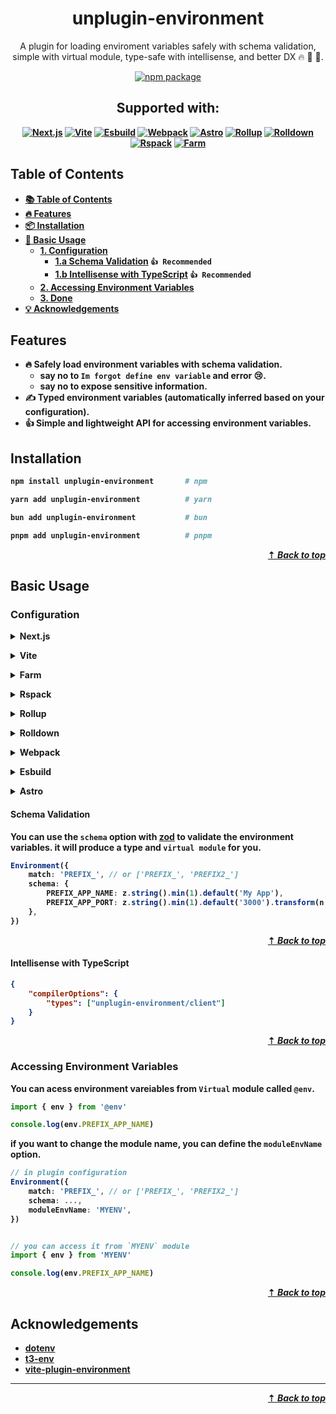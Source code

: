 <div align="center">
    <h1>unplugin-environment</h1>
    <p>
        A plugin for loading enviroment variables safely with schema validation, simple with virtual module, type-safe with intellisense, and better DX 🔥 🚀 👷. 
    </p>
    <p>
        <a href="https://www.npmjs.com/package/unplugin-environment"><img src="https://img.shields.io/npm/v/unplugin-environment.svg?style=flat-square&label=npm:unplugin-environment" alt="npm package"></a>
    </p>
    <h2><strong>Supported with:</string></h2>
    <p>
        <a href="https://www.npmjs.com/package/next"><img src="https://img.shields.io/badge/%20Next.js-grey?style=for-the-badge&logo=nextdotjs" alt="Next.js"></a>
        <a href="https://www.npmjs.com/package/vite"><img src="https://img.shields.io/badge/%20Vite-grey?style=for-the-badge&logo=vite" alt="Vite"></a>
        <a href="https://www.npmjs.com/package/esbuild"><img src="https://img.shields.io/badge/%20Esbuild-grey?style=for-the-badge&logo=esbuild" alt="Esbuild"></a>
        <a href="https://www.npmjs.com/package/webpack"><img src="https://img.shields.io/badge/%20Webpack-grey?style=for-the-badge&logo=webpack" alt="Webpack"></a>
        <a href="https://www.npmjs.com/package/astro"><img src="https://img.shields.io/badge/%20Astro-grey?style=for-the-badge&logo=astro" alt="Astro"></a>
        <a href="https://www.npmjs.com/package/rollup"><img src="https://img.shields.io/badge/%20Rollup-grey?style=for-the-badge&logo=rollupdotjs" alt="Rollup"></a>
        <a href="https://www.npmjs.com/package/rolldown"><img src="https://img.shields.io/badge/%20Rolldown-grey?style=for-the-badge&logo=rolldown" alt="Rolldown"></a>
        <a href="https://www.npmjs.com/package/rspack"><img src="https://img.shields.io/badge/%20Rspack-grey?style=for-the-badge&logo=rspack" alt="Rspack"></a>
        <a href="https://www.npmjs.com/package/@farm/core"><img src="https://img.shields.io/badge/%20Farm-grey?style=for-the-badge&logo=farmfe" alt="Farm"></a>
    </p>
</div>

## Table of Contents

* [📚 Table of Contents](#-table-of-contents)
* [🔥 Features](#features)
* [📦 Installation](installation)
* [🚀 Basic Usage](#basic-usage)
    * [1. Configuration](#configuration)
        * [1.a Schema Validation](#schema-validation) `👍 Recommended`
        * [1.b Intellisense with TypeScript](#intellisense-with-typescript) `👍 Recommended`
    * [2. Accessing Environment Variables](#accessing-environment-variables)
    * [3. Done](#)
* [💡 Acknowledgements](#acknowledgements)

## Features

* 🔥 Safely load environment variables with schema validation. 
    * say no to `Im forgot define env variable` and error 😢.
    * say no to expose sensitive information.
* ✍️ Typed environment variables (automatically inferred based on your configuration).
* 👍 Simple and lightweight API for accessing environment variables.

## Installation
```bash
npm install unplugin-environment       # npm

yarn add unplugin-environment          # yarn

bun add unplugin-environment           # bun

pnpm add unplugin-environment          # pnpm
```
<div align="right">
    <a href="#table-of-contents"><strong>⇡ <i>Back to top</i></strong></a>
</div>

## Basic Usage

### Configuration

<details>
<summary>Next.js</summary><br>

```ts
// next.config.mjs
import Environment from 'unplugin-environment/webpack'

const nextConfig = {
    webpack(config){
        config.plugins.push(Environment('PREFIX_APP'))
        return config
    },
}

export default nextConfig
```
<div align="right">
    <a href="#table-of-contents"><strong>⇡ <i>Back to top</i></strong></a>
</div>

<br></details>


<details>
<summary>Vite</summary><br>

```ts
// vite.config.ts
import Environment from 'unplugin-environment/vite'

export default defineConfig({
  plugins: [
    Environment('PREFIX_APP'),
  ],
})
```
<div align="right">
    <a href="#table-of-contents"><strong>⇡ <i>Back to top</i></strong></a>
</div>

<br></details>

<details>
<summary>Farm</summary><br>

```ts
// farm.config.ts
import Environment from 'unplugin-environment/farm'

export default defineconfig({
  plugins: [
    Environment('PREFIX_APP'),
  ],
})
```
<div align="right">
    <a href="#table-of-contents"><strong>⇡ <i>Back to top</i></strong></a>
</div>

<br></details>

<details>
<summary>Rspack</summary><br>

```ts
// rspack.config.js
module.exports = {
  /* ... */
  plugins: [
    require('unplugin-environment/rspack')()
  ]
}
```
<div align="right">
    <a href="#table-of-contents"><strong>⇡ <i>Back to top</i></strong></a>
</div>

<br></details>


<details>
<summary>Rollup</summary><br>

```ts
// rollup.config.js
import Environment from 'unplugin-environment/rollup'

export default {
  plugins: [
    Environment('PREFIX_APP'),
  ],
}
```

<div align="right">
    <a href="#table-of-contents"><strong>⇡ <i>Back to top</i></strong></a>
</div>

<br></details>


<details>
<summary>Rolldown</summary><br>

```ts
// rolldown.config.js
import Environment from 'unplugin-environment/rolldown'

export default {
  plugins: [
    Environment('PREFIX_APP'),
  ],
}
```

<div align="right">
    <a href="#table-of-contents"><strong>⇡ <i>Back to top</i></strong></a>
</div>

<br></details>


<details>
<summary>Webpack</summary><br>

```ts
// webpack.config.js
module.exports = {
  /* ... */
  plugins: [
    require('unplugin-environment/webpack')()
  ]
}
```

<div align="right">
    <a href="#table-of-contents"><strong>⇡ <i>Back to top</i></strong></a>
</div>

<br></details>

<details>
<summary>Esbuild</summary><br>

```ts
// esbuild.config.js
import { build } from 'esbuild'
import Environment from 'unplugin-environment/esbuild'

build({
  plugins: [Environment('PREFIX_APP')],
})
```

<div align="right">
    <a href="#table-of-contents"><strong>⇡ <i>Back to top</i></strong></a>
</div>

<br></details>

<details>
<summary>Astro</summary><br>

```ts
// astro.config.mjs
import { defineConfig } from 'astro/config'
import Environment from 'unplugin-environment/astro'

build({
  plugins: [Environment('PREFIX_APP')],
})
```

<div align="right">
    <a href="#table-of-contents"><strong>⇡ <i>Back to top</i></strong></a>
</div>

<br></details>

#### Schema Validation

You can use the `schema` option with [zod](https://github.com/colinhacks/zod) to validate the environment variables. it will produce a type and `virtual module` for you.


```ts
Environment({
    match: 'PREFIX_', // or ['PREFIX_', 'PREFIX2_']
    schema: {
        PREFIX_APP_NAME: z.string().min(1).default('My App'),
        PREFIX_APP_PORT: z.string().min(1).default('3000').transform(n => n | 0).pipe(z.number())
    },
})
```
<div align="right">
    <a href="#table-of-contents"><strong>⇡ <i>Back to top</i></strong></a>
</div>

#### Intellisense with TypeScript
```json
{
    "compilerOptions": {
        "types": ["unplugin-environment/client"]
    }
}
```
<div align="right">
    <a href="#table-of-contents"><strong>⇡ <i>Back to top</i></strong></a>
</div>

### Accessing Environment Variables

You can acess environment vareiables from `Virtual` module called `@env`.
```typescript
import { env } from '@env'

console.log(env.PREFIX_APP_NAME)
```

if you want to change the module name, you can define the `moduleEnvName` option.

```typescript
// in plugin configuration
Environment({
    match: 'PREFIX_', // or ['PREFIX_', 'PREFIX2_']
    schema: ...,
    moduleEnvName: 'MYENV',
})


// you can access it from `MYENV` module
import { env } from 'MYENV'

console.log(env.PREFIX_APP_NAME)
```

<div align="right">
    <a href="#table-of-contents"><strong>⇡ <i>Back to top</i></strong></a>
</div>

## Acknowledgements

* [dotenv](https://github.com/motdotla/dotenv) 
* [t3-env](https://github.com/t3-oss/t3-env) 
* [vite-plugin-environment](https://github.com/ElMassimo/vite-plugin-environment)

<hr/>

<div align="right">
    <a href="#table-of-contents"><strong>⇡ <i>Back to top</i></strong></a>
</div>

